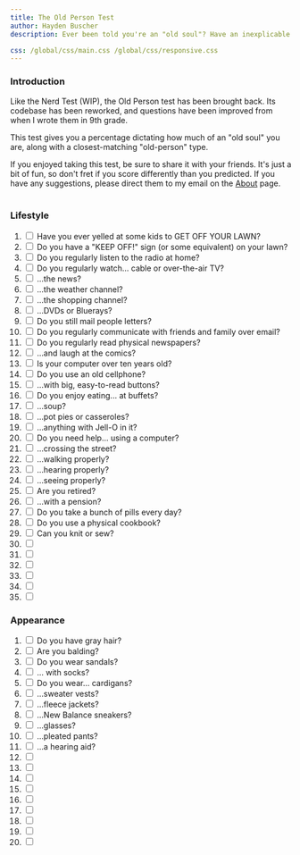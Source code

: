 ```yaml
---
title: The Old Person Test
author: Hayden Buscher
description: Ever been told you're an "old soul"? Have an inexplicable affinity for fruitcakes and hard candies? You just might be an undercover old person-- even if you don't look the part!

css: /global/css/main.css /global/css/responsive.css
---
```


### Introduction
Like the Nerd Test (WIP), the Old Person test has been brought back. Its codebase has been reworked, and questions have been improved from when I wrote them in 9th grade.

This test gives you a percentage dictating how much of an "old soul" you are, along with a closest-matching "old-person" type.

If you enjoyed taking this test, be sure to share it with your friends. It's just a bit of fun, so don't fret if you score differently than you predicted. If you have any suggestions, please direct them to my email on the [About](/main/about.html) page.
<br><br>

### Lifestyle
1. <label><input type="checkbox"> Have you ever yelled at some kids to GET OFF YOUR LAWN?</label>  
1. <label><input type="checkbox"> Do you have a "KEEP OFF!" sign (or some equivalent) on your lawn?</label>  
1. <label><input type="checkbox"> Do you regularly listen to the radio at home?</label>  
1. <label><input type="checkbox"> Do you regularly watch... cable or over-the-air TV?</label>  
1. <label><input type="checkbox"> ...the news?</label>  
1. <label><input type="checkbox"> ...the weather channel?</label>  
1. <label><input type="checkbox"> ...the shopping channel?</label>  
1. <label><input type="checkbox"> ...DVDs or Bluerays?</label>  
1. <label><input type="checkbox"> Do you still mail people letters?</label>  
1. <label><input type="checkbox"> Do you regularly communicate with friends and family over email?</label>  
1. <label><input type="checkbox"> Do you regularly read physical newspapers?</label>  
1. <label><input type="checkbox"> ...and laugh at the comics?</label>  
1. <label><input type="checkbox"> Is your computer over ten years old?</label>  
1. <label><input type="checkbox"> Do you use an old cellphone?</label>  
1. <label><input type="checkbox"> ...with big, easy-to-read buttons?</label>  
1. <label><input type="checkbox"> Do you enjoy eating... at buffets?</label>  
1. <label><input type="checkbox"> ...soup?</label>  
1. <label><input type="checkbox"> ...pot pies or casseroles?</label>  
1. <label><input type="checkbox"> ...anything with Jell-O in it?</label>  
1. <label><input type="checkbox"> Do you need help... using a computer?</label>  
1. <label><input type="checkbox"> ...crossing the street?</label>  
1. <label><input type="checkbox"> ...walking properly?</label>  
1. <label><input type="checkbox"> ...hearing properly?</label>  
1. <label><input type="checkbox"> ...seeing properly?</label>  
1. <label><input type="checkbox"> Are you retired?</label>  
1. <label><input type="checkbox"> ...with a pension?</label>  
1. <label><input type="checkbox"> Do you take a bunch of pills every day?</label>  
1. <label><input type="checkbox"> Do you use a physical cookbook?</label>  
1. <label><input type="checkbox"> Can you knit or sew?</label>  
1. <label><input type="checkbox"> </label>  
1. <label><input type="checkbox"> </label>  
1. <label><input type="checkbox"> </label>  
1. <label><input type="checkbox"> </label>  
1. <label><input type="checkbox"> </label>  
1. <label><input type="checkbox"> </label>  

### Appearance
1. <label><input type="checkbox"> Do you have gray hair?</label>  
1. <label><input type="checkbox"> Are you balding?</label>  
1. <label><input type="checkbox"> Do you wear sandals?</label>  
1. <label><input type="checkbox"> ... with socks?</label>  
1. <label><input type="checkbox"> Do you wear... cardigans?</label>  
1. <label><input type="checkbox"> ...sweater vests?</label>  
1. <label><input type="checkbox"> ...fleece jackets?</label>  
1. <label><input type="checkbox"> ...New Balance sneakers?</label>  
1. <label><input type="checkbox"> ...glasses?</label>  
1. <label><input type="checkbox"> ...pleated pants?</label>  
1. <label><input type="checkbox"> ...a hearing aid?</label>  
1. <label><input type="checkbox"> </label>  
1. <label><input type="checkbox"> </label>  
1. <label><input type="checkbox"> </label>  
1. <label><input type="checkbox"> </label>  
1. <label><input type="checkbox"> </label>  
1. <label><input type="checkbox"> </label>  
1. <label><input type="checkbox"> </label>  
1. <label><input type="checkbox"> </label>  
1. <label><input type="checkbox"> </label>  
